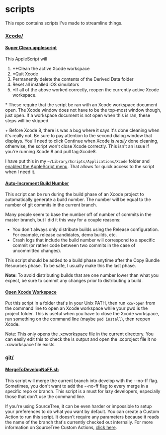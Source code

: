# scripts
This repo contains scripts I've made to streamline things.

### [Xcode/](https://github.com/cjwhitsitt/scripts/tree/master/Xcode)
#### [Super Clean.applescript](https://github.com/cjwhitsitt/scripts/blob/master/Xcode/Super%20Clean.applescript)
This AppleScript will 

1. \*\+Clean the active Xcode workspace
2. \*Quit Xcode
3. Permanently delete the contents of the Derived Data folder
4. Reset all installed iOS simulators
5. \*If all of the above worked correctly, reopen the currently active Xcode workspace.

\* These require that the script be ran with an Xcode workspace document open. The Xcode window does not have to be the top-most window though, just open. If a workspace document is not open when this is ran, these steps will be skipped.

\+ Before Xcode 8, there is was a bug where it says it's done cleaning when it's really not. Be sure to pay attention to the second dialog window that displays. You'll need to click Continue when Xcode is *really* done cleaning, otherwise, the script won't close Xcode correctly. This isn't an issue if you're running Xcode 8 and pull tag:Xcode8.

I have put this in my `~/Library/Scripts/Applications/Xcode` folder and [enabled the AppleScript menu](https://alvinalexander.com/mac-os-x/how-to-show-applescript-menu-item-mac-osx-menu-bar). That allows for quick access to the script when I need it.

#### [Auto-Increment Build Number](https://github.com/cjwhitsitt/scripts/blob/master/Xcode/buildNumberFromGitCommit.sh)
This script can be run during the build phase of an Xcode project to automatically generate a build number. The number will be equal to the number of git commits in the current branch.

Many people seem to base the number off of number of commits in the master branch, but I did it this way for a couple reasons:

- You don't always only distribute builds using the Release configuration. For example, release candidates, demo builds, etc.
- Crash logs that include the build number will correspond to a specific commit (or rather code between two commits in the case of uncommitted changes).

This script should be added to a build phase anytime after the Copy Bundle Resources phase. To be safe, I usually make this the last phase.

**Note**: To avoid distributing builds that are one number lower than what you expect, be sure to commit any changes prior to distributing a build.

#### [Open Xcode Workspace](https://github.com/cjwhitsitt/scripts/blob/master/Xcode/xcw-open)
Put this script in a folder that's in your Unix PATH, then run `xcw-open` from the command line to open an Xcode workspace while your pwd is the project folder.  This is useful when you have to close the Xcode workspace, run something on the command line (maybe `pod install`), then reopen Xcode.

Note: This only opens the .xcworkspace file in the current directory. You can easily edit this to check the ls output and open the .xcproject file it no .xcworkspace file exists.

### [git/](https://github.com/cjwhitsitt/scripts/tree/master/git)
#### [MergeToDevelopNoFF.sh](https://github.com/cjwhitsitt/scripts/blob/master/git/MergeToDevelopNoFF.sh)
This script will merge the current branch into develop with the --no-ff flag. Sometimes, you don't want to add the --no-ff flag to every merge in a specific repo or branch. This script is a must for lazy developers, especially those that don't use the command line.

If you're using SourceTree, it can be even harder or impossible to setup your preferences to do what you want by default. You can create a Custom Action to run this script. It doesn't require any parameters because it reads the name of the branch that's currently checked out internally.
For more information on SourceTree Custom Actions, [click here](https://blog.sourcetreeapp.com/2012/02/08/custom-actions-more-power-to-you/).
